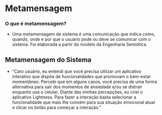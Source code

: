 # Metamensagem
### O que é metamensagem?
- Uma metamensagem de sistema é uma comunicação que indica como, quando, onde e por que o usuário pode ou deve se comunicar com o sistema. Foi elaborada a partir do modelo da Engenharia Semiótica.

## Metamensagem do Sistema
- “Caro usuário, eu entendi que você precisa utilizar um aplicativo interativo que dispõe de funcionalidades que promovam o bem-estar momentâneo. Percebi que em alguns casos, você precisa de uma forma alternativa para sair dos momentos de ansiedade e/ou se distrair enquanto usa o celular. Diante das minhas percepções, eu criei o aplicativo Lightness. Para fazer a interação basta selecionar a funcionalidade que mais lhe convém para sua situação emocional atual e clicar no botão para começar a interação.”

